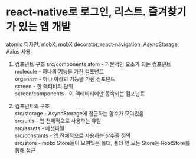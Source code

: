# react-native로 로그인, 리스트. 즐겨찾기가 있는 앱 개발
atomic 디자인, mobX, mobX decorator, react-navigation, AsyncStorage, Axios 사용

1. 컴포넌트 구조 src/components
atom - 기본적인 요소가 되는 컴포넌트  
molecule - 하나의 기능을 가진 컴포넌트  
organism - 하나 이상의 기능을 가진 컴포넌트  
screen - 한 액티비티 단위  
screen/components - 이 액티비티에만 종속되는 컴포넌트  

2. 컴포넌트외 구조  
src/storage - AsyncStorage에 접근하는 함수가 모여있음  
src/uitls - 앱 전체적으로 사용하는 유틸  
src/assets - 에셋파일  
src/constants - 앱 전체적으로 사용하는 상수들 정의  
src/store - mobx Store들이 모여있는 폴더, 폴더 안 모든 Store는 RootStore를 통해 접근  
